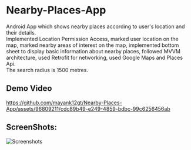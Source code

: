 # Nearby-Places-App
Android App which shows nearby places according to user's location and their details.<br>
Implemented Location Permission Access, marked user location on the map, marked nearby areas of interest on the map, implemented bottom sheet to display basic information about nearby places, followed MVVM architecture, used Retrofit for networking, used Google Maps and Places Api. <br>
The search radius is 1500 metres.

## Demo Video


https://github.com/mayank12gt/Nearby-Places-App/assets/96809211/cdc89b49-e249-4859-bdbc-99c6256456ab


## ScreenShots:

![Screenshots](https://github.com/mayank12gt/Nearby-Places-App/assets/96809211/d4ddf86c-c791-423f-bb49-8ee880871c60)
